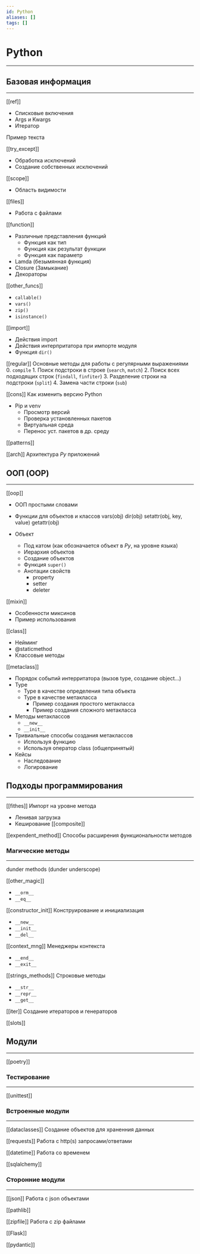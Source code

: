 ```yaml
---
id: Python
aliases: []
tags: []
---
```


# Python
---

## Базовая информация
---
[[ref]]
- Списковые включения
- Args и Kwargs
- Итератор

Пример текста

[[try_except]]
- Обработка исключений
- Создание собственных исключений

[[scope]]
- Область видимости

[[files]]
- Работа с файлами

[[function]]
- Различные представления функций
    - Функция как тип
    - Функция как результат функции
    - Функция как параметр
- Lamda (безымянная функция)
- Closure (Замыкание)
- Декораторы

[[other_funcs]]
- `callable()`
- `vars()`
- `zip()`
- `isinstance()`


[[import]]
- Действия import
- Действия интерпритатора при импорте модуля
- Функция `dir() `

[[regular]]
Основные методы для работы с регулярными выражениями
    0. `compile`
    1. Поиск подстроки в строке (`search`, `match`)
    2. Поиск всех подходящих строк (`findall`, `finfiter`)
    3. Разделение строки на подстроки (`split`)
    4. Замена части строки (`sub`)

[[cons]]
Как изменить версию Python
- Pip и venv
    - Просмотр версий
    - Проверка установленных пакетов
    - Виртуальная среда
    - Перенос уст. пакетов в др. среду

[[patterns]]

[[arch]]
Архитектура *Py* приложений


## ООП (OOP)
---
[[oop]]
- ООП простыми словами
- Функции для объектов и классов
    vars(obj)
    dir(obj)
    setattr(obj, key, value)
    getattr(obj)

- Объект
    - Под катом (как обозначается объект в *Py*, на уровне языка)
    - Иерархия объектов
    - Создание объектов
    - Функция `super()`
    - Анотации свойств
       - property
       - setter
       - deleter

[[mixin]]
- Особенности миксинов
- Пример использования

[[class]]
- Нейминг
- @staticmethod
- Классовые методы

[[metaclass]]
- Порядок событий интерритатора (вызов type, создание object...)
- Type
    - Type в качестве определения типа объекта
    - Type в качестве метакласса
       - Пример создания простого метакласса
       - Пример создания сложного метакласса
- Методы метаклассов
    - `__new__`
    - `__init__`
- Тривиальные способы создания метаклассов
    - Используя функцию
    - Используя оператор class (общепринятый)
- Кейсы
    - Наследование
    - Логирование

## Подходы программирования
---

[[fithes]]
Импорт на уровне метода
- Ленивая загрузка
- Кеширование
[[composite]]

[[expendent_method]]
Способы расширения функциональности методов


### Магические методы
---
dunder methods (dunder underscope)

[[other_magic]]
- `__orm__`
- `__eq__`

[[constructor_init]]
Конструирование и инициализация
- `__new__`
- `__init__`
- `__del__`

[[context_mng]]
Менеджеры контекста
- `__end__`
- `__exit__`

[[strings_methods]]
Строковые методы
- `__str__`
- `__repr__`
- `__get__`

[[iter]]
Создание итераторов и генераторов

[[slots]]


## Модули
---
[[poetry]]

### Тестирование
---
[[unittest]]

### Встроенные модули
---
[[dataclasses]]
Создание объектов для храненния данных

[[requests]]
Работа с http(s) запросами/ответами

[[datetime]]
Работа со временем

[[sqlalchemy]]

### Сторонние модули
---
[[json]]
Работа с json объектами

[[pathlib]]

[[zipfile]]
Работа с zip файлами

[[Flask]]

[[pydantic]]
